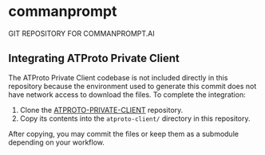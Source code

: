 # commanprompt
GIT REPOSITORY FOR COMMANPROMPT.AI

## Integrating ATProto Private Client

The ATProto Private Client codebase is not included directly in this repository
because the environment used to generate this commit does not have network
access to download the files. To complete the integration:

1. Clone the [ATPROTO-PRIVATE-CLIENT](https://github.com/MYaelMendez/ATPROTO-PRIVATE-CLIENT) repository.
2. Copy its contents into the `atproto-client/` directory in this repository.

After copying, you may commit the files or keep them as a submodule depending
on your workflow.
